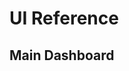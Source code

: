 [title]: # (User Interface)
[tags]: # (thycotic access control)
[priority]: # (2)
[display]: # (none)
# UI Reference

## Main Dashboard

